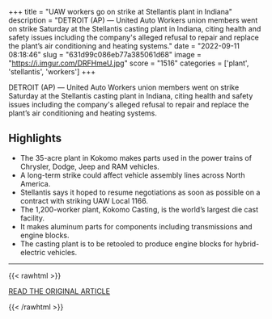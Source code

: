 +++
title = "UAW workers go on strike at Stellantis plant in Indiana"
description = "DETROIT (AP) — United Auto Workers union members went on strike Saturday at the Stellantis casting plant in Indiana, citing health and safety issues including the company's alleged refusal to repair and replace the plant’s air conditioning and heating systems."
date = "2022-09-11 08:18:46"
slug = "631d99c086eb77a385061d68"
image = "https://i.imgur.com/DRFHmeU.jpg"
score = "1516"
categories = ['plant', 'stellantis', 'workers']
+++

DETROIT (AP) — United Auto Workers union members went on strike Saturday at the Stellantis casting plant in Indiana, citing health and safety issues including the company's alleged refusal to repair and replace the plant’s air conditioning and heating systems.

## Highlights

- The 35-acre plant in Kokomo makes parts used in the power trains of Chrysler, Dodge, Jeep and RAM vehicles.
- A long-term strike could affect vehicle assembly lines across North America.
- Stellantis says it hoped to resume negotiations as soon as possible on a contract with striking UAW Local 1166.
- The 1,200-worker plant, Kokomo Casting, is the world’s largest die cast facility.
- It makes aluminum parts for components including transmissions and engine blocks.
- The casting plant is to be retooled to produce engine blocks for hybrid-electric vehicles.

---

{{< rawhtml >}}
  <p class="article-category">
    <a target="_blank" href="https://apnews.com/article/indiana-north-america-strikes-kokomo-9eea5078e89d54faaed16b32d2f4652a">READ THE ORIGINAL ARTICLE</a>
  </p>
{{< /rawhtml >}}
